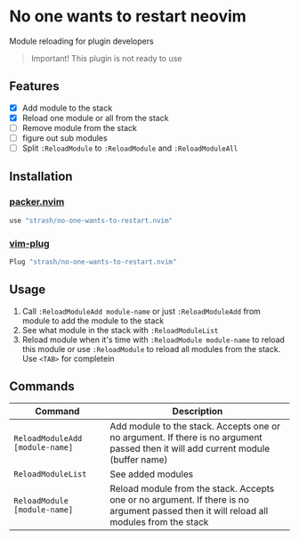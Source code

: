 # No one wants to restart neovim
Module reloading for plugin developers

> Important! This plugin is not ready to use

## Features
- [x] Add module to the stack
- [x] Reload one module or all from the stack
- [ ] Remove module from the stack
- [ ] figure out sub modules
- [ ] Split `:ReloadModule` to `:ReloadModule` and `:ReloadModuleAll`

## Installation
### [packer.nvim](https://github.com/wbthomason/packer.nvim)
```lua
use "strash/no-one-wants-to-restart.nvim"
```
### [vim-plug](https://github.com/junegunn/vim-plug)
```lua
Plug "strash/no-one-wants-to-restart.nvim"
```

## Usage
1. Call `:ReloadModuleAdd module-name` or just `:ReloadModuleAdd` from module to add the module to the stack
2. See what module in the stack with `:ReloadModuleList`
3. Reload module when it's time with `:ReloadModule module-name` to reload this
   module or use `:ReloadModule` to reload all modules from the stack. Use `<TAB>`
   for completein

## Commands
| Command                         | Description |
| ------------------------------- | -----------
| `ReloadModuleAdd [module-name]` | Add module to the stack. Accepts one or no argument. If there is no argument passed then it will add current module (buffer name)       |
| `ReloadModuleList`              | See added modules                                                                                                                       |
| `ReloadModule [module-name]`    | Reload module from the stack. Accepts one or no argument. If there is no argument passed then it will reload all modules from the stack |

